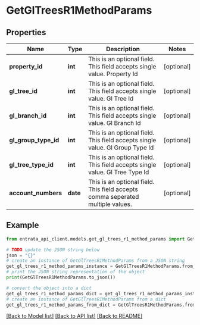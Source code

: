 # GetGlTreesR1MethodParams


## Properties

Name | Type | Description | Notes
------------ | ------------- | ------------- | -------------
**property_id** | **int** | This is an optional field. This field accepts single value. Property Id | [optional] 
**gl_tree_id** | **int** | This is an optional field. This field accepts single value. Gl Tree Id | [optional] 
**gl_branch_id** | **int** | This is an optional field. This field accepts single value. Gl Branch Id | [optional] 
**gl_group_type_id** | **int** | This is an optional field. This field accepts single value. Gl Group Type Id | [optional] 
**gl_tree_type_id** | **int** | This is an optional field. This field accepts single value. Gl Tree Type Id | [optional] 
**account_numbers** | **date** | This is an optional field. This field accepts comma seperated multiple values. | [optional] 

## Example

```python
from entrata_api_client.models.get_gl_trees_r1_method_params import GetGlTreesR1MethodParams

# TODO update the JSON string below
json = "{}"
# create an instance of GetGlTreesR1MethodParams from a JSON string
get_gl_trees_r1_method_params_instance = GetGlTreesR1MethodParams.from_json(json)
# print the JSON string representation of the object
print(GetGlTreesR1MethodParams.to_json())

# convert the object into a dict
get_gl_trees_r1_method_params_dict = get_gl_trees_r1_method_params_instance.to_dict()
# create an instance of GetGlTreesR1MethodParams from a dict
get_gl_trees_r1_method_params_from_dict = GetGlTreesR1MethodParams.from_dict(get_gl_trees_r1_method_params_dict)
```
[[Back to Model list]](../README.md#documentation-for-models) [[Back to API list]](../README.md#documentation-for-api-endpoints) [[Back to README]](../README.md)



